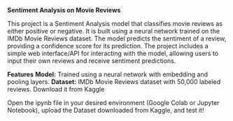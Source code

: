 
**Sentiment Analysis on Movie Reviews**

This project is a Sentiment Analysis model that classifies movie reviews as either positive or negative.
It is built using a neural network trained on the IMDb Movie Reviews dataset.
The model predicts the sentiment of a review, providing a confidence score for its prediction.
The project includes a simple web interface/API for interacting with the model, allowing users to input their own reviews and receive sentiment predictions.

**Features**
**Model:** Trained using a neural network with embedding and pooling layers.
**Dataset:** IMDb Movie Reviews dataset with 50,000 labeled reviews. Download it from Kaggle

Open the ipynb file in your desired environment (Google Colab or Jupyter Notebook), upload the Dataset downloaded from Kaggle, and test it!
